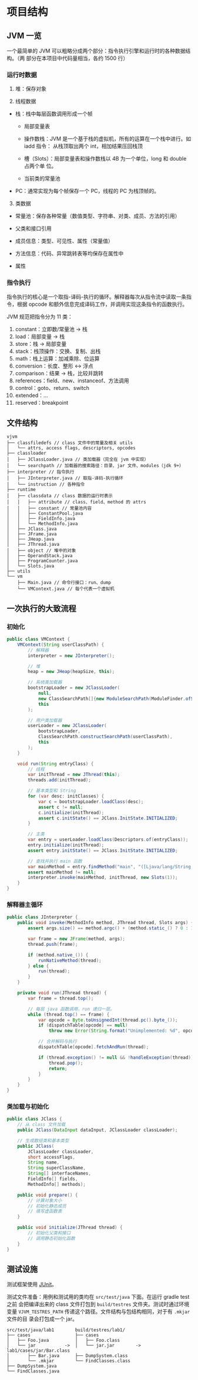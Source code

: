 # 项目结构

## JVM 一览

一个最简单的 JVM 可以粗略分成两个部分：指令执行引擎和运行时的各种数据结构。（两
部分在本项目中代码量相当，各约 1500 行）

### 运行时数据

1. 堆：保存对象

2. 线程数据

  - 栈：栈中每层函数调用形成一个帧

    - 局部变量表

    - 操作数栈：JVM 是一个基于栈的虚拟机，所有的运算在一个栈中进行。如 iadd 指令：
      从栈顶取出两个 int，相加结果压回栈顶

    - 槽（Slots）：局部变量表和操作数栈以 4B 为一个单位，long 和 double 占两个单
      位。

    - 当前类的常量池

  - PC：通常实现为每个帧保存一个 PC，线程的 PC 为栈顶帧的。

3. 类数据

  - 常量池：保存各种常量（数值类型、字符串、对类、成员、方法的引用）

  - 父类和接口引用

  - 成员信息：类型、可见性、属性（常量值）

  - 方法信息：代码、异常跳转表等均保存在属性中

  - 属性

### 指令执行

指令执行的核心是一个取指-译码-执行的循环。解释器每次从指令流中读取一条指令，根据
opcode 和额外信息完成译码工作，并调用实现这条指令的函数执行。

JVM 规范把指令分为 11 类：

1. constant：立即数/常量池 -> 栈
2. load：局部变量 -> 栈
3. store：栈 -> 局部变量
4. stack：栈顶操作：交换、复制、出栈
5. math：栈上运算：加减乘除、位运算
6. conversion：长度、整形 <-> 浮点
7. comparison：结果 -> 栈，比较并跳转
8. references：field、new、instanceof、方法调用
9. control：goto、return、switch
10. extended：...
11. reserved：breakpoint

## 文件结构

```
vjvm
├── classfiledefs // class 文件中的常量及相关 utils
│   └── attrs, access flags, descriptors, opcodes
├── classloader
│   ├── JClassLoader.java // 类加载器（完全在 jvm 中实现）
│   └── searchpath // 加载器的搜索路径：目录、jar 文件、modules（jdk 9+）
├── interpreter // 指令执行
│   ├── JInterpreter.java // 取指-译码-执行循环
│   └── instruction // 各种指令
├── runtime
│   ├── classdata // class 数据的运行时表示
│   │   ├── attribute // class、field、method 的 attrs
│   │   ├── constant // 常量池内容
│   │   ├── ConstantPool.java
│   │   ├── FieldInfo.java
│   │   └── MethodInfo.java
│   ├── JClass.java
│   ├── JFrame.java
│   ├── JHeap.java
│   ├── JThread.java
│   ├── object // 堆中的对象
│   ├── OperandStack.java
│   ├── ProgramCounter.java
│   └── Slots.java
├── utils
└── vm
    ├── Main.java // 命令行接口：run、dump
    └── VMContext.java // 每个代表一个虚拟机
```

## 一次执行的大致流程

### 初始化

```java
public class VMContext {
    VMContext(String userClassPath) {
        // 解释器
        interpreter = new JInterpreter();

        // 堆
        heap = new JHeap(heapSize, this);

        // 系统类加载器
        bootstrapLoader = new JClassLoader(
            null,
            new ClassSearchPath[]{new ModuleSearchPath(ModuleFinder.ofSystem())},
            this
        );

        // 用户类加载器
        userLoader = new JClassLoader(
            bootstrapLoader,
            ClassSearchPath.constructSearchPath(userClassPath),
            this
        );
    }

    void run(String entryClass) {
        // 线程
        var initThread = new JThread(this);
        threads.add(initThread);

        // 基本类型和 String
        for (var desc: initClasses) {
            var c = bootstrapLoader.loadClass(desc);
            assert c != null;
            c.initialize(initThread);
            assert c.initState() == JClass.InitState.INITIALIZED;
        }

        // 主类
        var entry = userLoader.loadClass(Descriptors.of(entryClass));
        entry.initialize(initThread);
        assert entry.initState() == JClass.InitState.INITIALIZED;

        // 查找并执行 main 函数
        var mainMethod = entry.findMethod("main", "([Ljava/lang/String;)V", true);
        assert mainMethod != null;
        interpreter.invoke(mainMethod, initThread, new Slots(1));
    }
}
```

### 解释器主循环

```java
public class JInterpreter {
    public void invoke(MethodInfo method, JThread thread, Slots args) {
        assert args.size() == method.argc() + (method.static_() ? 0 : 1);

        var frame = new JFrame(method, args);
        thread.push(frame);

        if (method.native_()) {
            runNativeMethod(thread);
        } else {
            run(thread);
        }
    }

    private void run(JThread thread) {
        var frame = thread.top();

        // 每层 java 函数调用，run 递归一层。
        while (thread.top() == frame) {
            var opcode = Byte.toUnsignedInt(thread.pc().byte_());
            if (dispatchTable[opcode] == null)
                throw new Error(String.format("Unimplemented: %d", opcode));

            // 合并解码与执行
            dispatchTable[opcode].fetchAndRun(thread);

            if (thread.exception() != null && !handleException(thread)) {
                thread.pop();
                return;
            }
        }
    }
}
```

### 类加载与初始化

```java
public class JClass {
    // 从 class 文件加载
    public JClass(DataInput dataInput, JClassLoader classLoader);

    // 生成数组类和基本类型
    public JClass(
        JClassLoader classLoader,
        short accessFlags,
        String name,
        String superClassName,
        String[] interfaceNames,
        FieldInfo[] fields,
        MethodInfo[] methods);

    public void prepare() {
        // 计算对象大小
        // 初始化静态成员
        // 填写虚函数表
    }

    public void initialize(JThread thread) {
        // 初始化父类和接口
        // 调用静态初始化函数
    }
}
```

## 测试设施

测试框架使用 [JUnit](https://junit.org/junit5/docs/current/user-guide/)。

测试文件准备：用例和测试用的类均在 `src/test/java` 下面。在运行 gradle test 之前
会把编译出来的 class 文件打包到 `build/testres` 文件夹。测试时通过环境变量
`VJVM_TESTRES_PATH` 传递这个路径。文件结构与包结构相同，对于有 `.mkjar` 文件的目
录会打包成一个 jar。

```
src/test/java/lab1        build/testres/lab1/
├── cases                 ├── cases
│   ├── Foo.java          │   ├── Foo.class
│   └── jar           ->  │   └── jar.jar        ->  lab1/cases/jar/Bar.class
│       ├── Bar.java      ├── DumpSystem.class
│       └── .mkjar        └── FindClasses.class
├── DumpSystem.java
└── FindClasses.java
```
